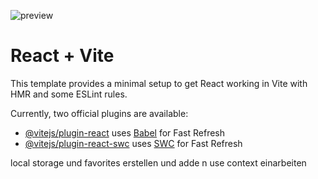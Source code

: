 ![preview](https://github.com/EnterZero/DCI-React-Project/assets/124633657/979c917b-0b29-4467-9f1e-687279fb9929)
# React + Vite

This template provides a minimal setup to get React working in Vite with HMR and some ESLint rules.

Currently, two official plugins are available:

- [@vitejs/plugin-react](https://github.com/vitejs/vite-plugin-react/blob/main/packages/plugin-react/README.md) uses [Babel](https://babeljs.io/) for Fast Refresh
- [@vitejs/plugin-react-swc](https://github.com/vitejs/vite-plugin-react-swc) uses [SWC](https://swc.rs/) for Fast Refresh




local storage und favorites erstellen und  adde n
use context einarbeiten
